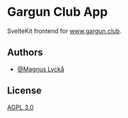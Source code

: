 # Gargun Club App

SvelteKit frontend for www.gargun.club.


## Authors

- [@Magnus Lyckå](https://www.github.com/magnus-lycka)


## License

[AGPL 3.0](https://choosealicense.com/licenses/agpl-3.0/)

